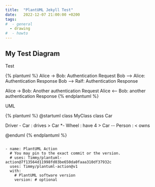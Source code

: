 ```yaml
---
title:  "PlantUML Jekyll Test"
date:   2022-12-07 21:00:00 +0200
tags:
#  - general
  - drawing
#  - howto
---
```


## My Test Diagram 

Test 



{% plantuml %}
Alice -> Bob: Authentication Request
Bob --> Alice: Authentication Response
Bob --> Ralf: Authentication Response

Alice -> Bob: Another authentication Request
Alice <-- Bob: another authentication Response
{% endplantuml %}

UML 

{% plantuml %}
@startuml
class MyClass
class Car

Driver - Car : drives >
Car *- Wheel : have 4 >
Car -- Person : < owns

@enduml
{% endplantuml %}

```

- name: PlantUML Action
  # You may pin to the exact commit or the version.
  # uses: Timmy/plantuml-action@7f13564d11998fd03be650da0faaa310df37932c
  uses: Timmy/plantuml-action@v1
  with:
    # PlantUML software version
    version: # optional
```
